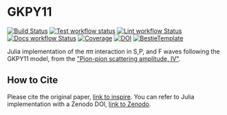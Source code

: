 # GKPY11

[![Build Status](https://github.com/mmikhasenko/GKPY11.jl/workflows/Test/badge.svg)](https://github.com/mmikhasenko/GKPY11.jl/actions)
[![Test workflow status](https://github.com/mmikhasenko/GKPY11.jl/actions/workflows/Test.yml/badge.svg?branch=main)](https://github.com/mmikhasenko/GKPY11.jl/actions/workflows/Test.yml?query=branch%3Amain)
[![Lint workflow Status](https://github.com/mmikhasenko/GKPY11.jl/actions/workflows/Lint.yml/badge.svg?branch=main)](https://github.com/mmikhasenko/GKPY11.jl/actions/workflows/Lint.yml?query=branch%3Amain)
[![Docs workflow Status](https://github.com/mmikhasenko/GKPY11.jl/actions/workflows/Docs.yml/badge.svg?branch=main)](https://github.com/mmikhasenko/GKPY11.jl/actions/workflows/Docs.yml?query=branch%3Amain)
[![Coverage](https://codecov.io/gh/mmikhasenko/GKPY11.jl/branch/main/graph/badge.svg)](https://codecov.io/gh/mmikhasenko/GKPY11.jl)
[![DOI](https://zenodo.org/badge/DOI/FIXME)](https://doi.org/FIXME)
[![BestieTemplate](https://img.shields.io/endpoint?url=https://raw.githubusercontent.com/JuliaBesties/BestieTemplate.jl/main/docs/src/assets/badge.json)](https://github.com/JuliaBesties/BestieTemplate.jl)

Julia implementation of the $\pi\pi$ interaction in S,P, and F waves following the GKPY11 model, from the ["Pion-pion scattering amplitude, IV"](https://inspirehep.net/literature/889131).

## How to Cite

Please cite the original paper, [link to inspire](https://inspirehep.net/literature/889131).
You can refer to Julia implementation with a Zenodo DOI, [link to Zenodo](https://doi.org/FIXME).

